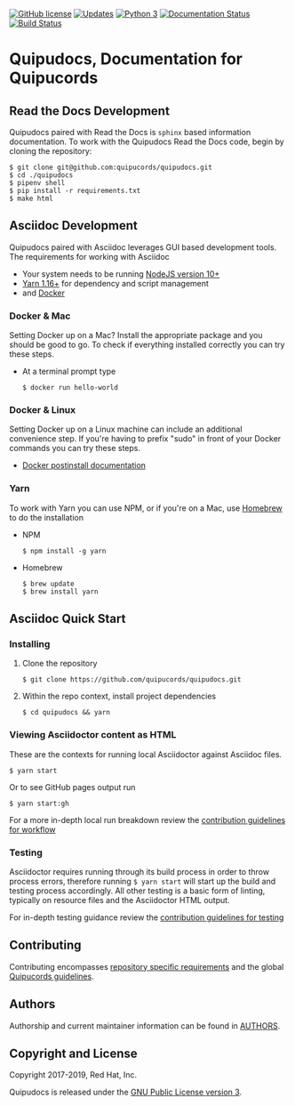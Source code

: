[![GitHub license](https://img.shields.io/github/license/quipucords/quipudocs.svg)](https://github.com/quipucords/quipudocs/blob/master/LICENSE)
[![Updates](https://pyup.io/repos/github/quipucords/quipudocs/shield.svg)](https://pyup.io/repos/github/quipucords/quipudocs/)
[![Python 3](https://pyup.io/repos/github/quipucords/quipudocs/python-3-shield.svg)](https://pyup.io/repos/github/quipucords/quipudocs/)
[![Documentation Status](https://readthedocs.org/projects/quipucords/badge/)](https://quipucords.readthedocs.io/en/latest/)
[![Build Status](https://travis-ci.org/quipucords/quipudocs.svg?branch=master)](https://travis-ci.org/quipucords/quipudocs)

# Quipudocs, Documentation for Quipucords

## Read the Docs Development
Quipudocs paired with Read the Docs is `sphinx` based information documentation. To work with the Quipudocs Read the Docs code, 
begin by cloning the repository:
  ```
  $ git clone git@github.com:quipucords/quipudocs.git
  $ cd ./quipudocs
  $ pipenv shell
  $ pip install -r requirements.txt
  $ make html
  ```

## Asciidoc Development
Quipudocs paired with Asciidoc leverages GUI based development tools. The requirements for working with Asciidoc
  - Your system needs to be running [NodeJS version 10+](https://nodejs.org/)
  - [Yarn 1.16+](https://yarnpkg.com) for dependency and script management
  - and [Docker](https://docs.docker.com/engine/installation/)

### Docker & Mac
Setting Docker up on a Mac? Install the appropriate package and you should be good to go. To check if everything installed correctly you can try these steps.
  * At a terminal prompt type

    ```
    $ docker run hello-world
    ```

### Docker & Linux
Setting Docker up on a Linux machine can include an additional convenience step. If you're having to prefix "sudo" in front of your Docker commands you can try these steps.
  * [Docker postinstall documentation](https://docs.docker.com/install/linux/linux-postinstall/)

### Yarn
To work with Yarn you can use NPM, or if you're on a Mac, use [Homebrew](https://brew.sh/) to do the installation
  - NPM
    ```
    $ npm install -g yarn
    ```
  - Homebrew
    ```
    $ brew update
    $ brew install yarn
    ```

## Asciidoc Quick Start

### Installing
  1. Clone the repository
     ```
     $ git clone https://github.com/quipucords/quipudocs.git
     ```

  1. Within the repo context, install project dependencies
     ```
     $ cd quipudocs && yarn
     ```
     
### Viewing Asciidoctor content as HTML
These are the contexts for running local Asciidoctor against Asciidoc files.
  ```
  $ yarn start
  ```
Or to see GitHub pages output run 
  ```
  $ yarn start:gh
  ```

For a more in-depth local run breakdown review the [contribution guidelines for workflow](./CONTRIBUTING.md#Workflow)

### Testing
Asciidoctor requires running through its build process in order to throw process errors, therefore
running `$ yarn start` will start up the build and testing process accordingly. All other testing is
a basic form of linting, typically on resource files and the Asciidoctor HTML output.

For in-depth testing guidance review the [contribution guidelines for testing](./CONTRIBUTING.md#Testing)

## Contributing
Contributing encompasses [repository specific requirements](./CONTRIBUTING.md) and the global 
[Quipucords guidelines](https://github.com/quipucords/quipucords/blob/master/CONTRIBUTING.md).

## Authors
Authorship and current maintainer information can be found in [AUTHORS](AUTHORS.MD).

## Copyright and License
Copyright 2017-2019, Red Hat, Inc.

Quipudocs is released under the [GNU Public License version 3](LICENSE).
